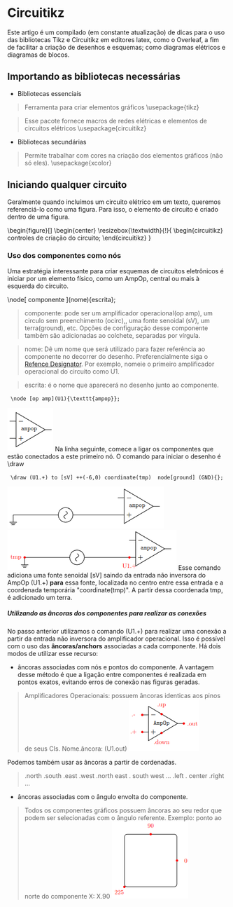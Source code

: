 # Circuitikz

Este artigo é um compilado (em constante atualização) de dicas para o uso das bibliotecas Tikz e Circuitikz em editores latex, como o Overleaf, a fim de facilitar a criação de desenhos e esquemas; como diagramas elétricos e diagramas de blocos.

## Importando as bibliotecas necessárias
- Bibliotecas essenciais 
> Ferramenta para criar elementos gráficos
\usepackage{tikz} 	

> Esse pacote fornece macros de redes elétricas e elementos de circuitos elétricos
\usepackage{circuitikz}

- Bibliotecas secundárias

> Permite trabalhar com cores na criação dos elementos gráficos (não só eles).
\usepackage{xcolor}


## Iniciando qualquer circuito
Geralmente quando incluímos um circuito elétrico em um texto, queremos referenciá-lo como uma figura. Para isso, o elemento de circuito é criado dentro de uma figura. 

\begin{figure}[]
\begin{center}
\resizebox{\textwidth}{!}{
	\begin{circuitikz}
		controles de criação do circuito;
	\end{circuitikz}
}
	

### Uso dos componentes como nós

Uma estratégia interessante para criar esquemas de circuitos eletrônicos é iniciar por um elemento físico, como um AmpOp, central ou mais à esquerda do circuito. 

\node\[ componente ](nome){escrita};
> componente: pode ser um amplificador operacional(op amp), um circulo sem preenchimento (ocirc),, uma fonte senoidal (sV), um terra(ground), etc. Opções de configuração desse componente também são adicionadas ao colchete, separadas por vírgula.

> nome: Dê um nome que será utilizado para fazer referência ao componente no decorrer do desenho. Preferencialmente siga o [Refence Designator](https://en.wikipedia.org/wiki/Reference_designator). Por exemplo, nomeie o primeiro amplificador operacional do circuito como U1.

> escrita: é o nome que aparecerá no desenho junto ao componente.

     \node [op amp](U1){\texttt{ampop}};
![ampop](https://github.com/Pinheirogustavo/Tips/blob/master/Circuitikz/imagens/A1.png)
Na linha seguinte, comece a ligar os componentes que estão conectados a este primeiro nó. O comando para iniciar o desenho é \draw

     \draw (U1.+) to [sV] ++(-6,0) coordinate(tmp)  node[ground] (GND){};
  ![ampop_fonte](https://github.com/Pinheirogustavo/Tips/blob/master/Circuitikz/imagens/A2.png)
  ![ampop_fonte_pontos](https://github.com/Pinheirogustavo/Tips/blob/master/Circuitikz/imagens/A2_PONTOS.png)
 Esse comando adiciona uma fonte senoidal [sV] saindo da entrada não inversora do AmpOp (U1.+) **para** essa fonte, localizada no centro entre essa entrada e a coordenada temporária  "coordinate(tmp)". A partir dessa coordenada tmp, é adicionado um terra. 
 
 ##### Utilizando as âncoras dos componentes para realizar as conexões
 
No passo anterior utilizamos o comando (U1.+) para realizar uma conexão a partir da entrada não inversora do amplificador operacional. Isso é possível com o uso das **âncoras/anchors** associadas a cada componente. Há dois modos de utilizar esse recurso:

- âncoras associadas com nós e pontos do componente.
A vantagem desse método é que a ligação entre componentes é realizada em pontos exatos, evitando erros de conexão nas figuras geradas. 
> Amplificadores Operacionais: possuem âncoras identicas aos pinos de seus CIs. Nome.âncora: (U1.out)
![âncoras do amplificador operacional](https://github.com/Pinheirogustavo/Tips/blob/master/Circuitikz/imagens/ancoras_ampop.png)

Podemos também usar as âncoras a partir de cordenadas.
> .north .south .east .west .north east . south west ...
> .left . center .right ... 
- âncoras associadas com o ângulo envolta do componente.
> Todos os componentes gráficos possuem âncoras ao seu redor que podem ser selecionadas com o ângulo referente.
Exemplo: ponto ao norte do componente X: X.90
![âncoras de borda](https://github.com/Pinheirogustavo/Tips/blob/master/Circuitikz/imagens/ancoras_graus.png)

